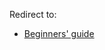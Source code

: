 Redirect to:

*   [Beginners' guide](/index.php?title=Beginners%27_guide&redirect=no "Beginners' guide")